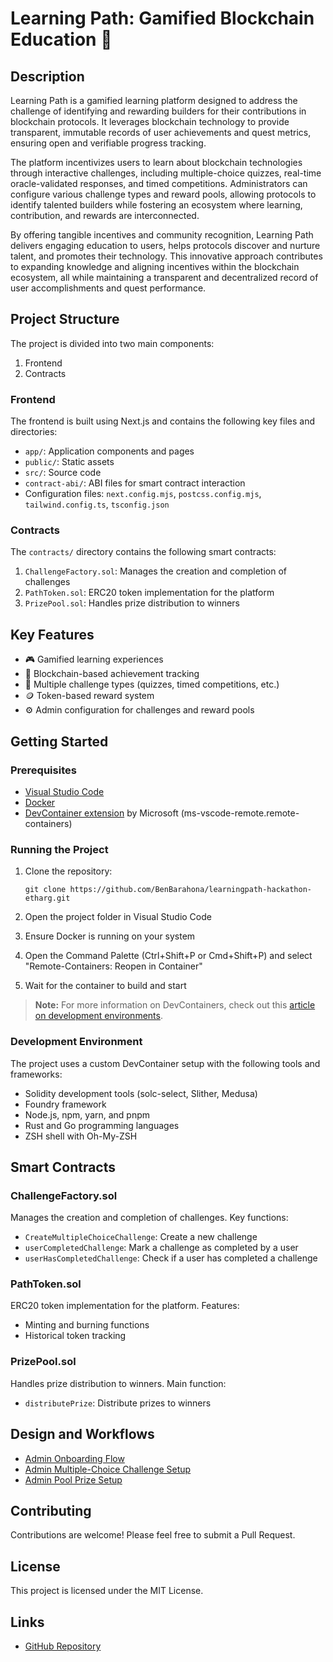 # Learning Path: Gamified Blockchain Education 🚀

## Description

Learning Path is a gamified learning platform designed to address the challenge of identifying and rewarding builders for their contributions in blockchain protocols. It leverages blockchain technology to provide transparent, immutable records of user achievements and quest metrics, ensuring open and verifiable progress tracking.

The platform incentivizes users to learn about blockchain technologies through interactive challenges, including multiple-choice quizzes, real-time oracle-validated responses, and timed competitions. Administrators can configure various challenge types and reward pools, allowing protocols to identify talented builders while fostering an ecosystem where learning, contribution, and rewards are interconnected.

By offering tangible incentives and community recognition, Learning Path delivers engaging education to users, helps protocols discover and nurture talent, and promotes their technology. This innovative approach contributes to expanding knowledge and aligning incentives within the blockchain ecosystem, all while maintaining a transparent and decentralized record of user accomplishments and quest performance.

## Project Structure

The project is divided into two main components:

1. Frontend
2. Contracts

### Frontend

The frontend is built using Next.js and contains the following key files and directories:

- `app/`: Application components and pages
- `public/`: Static assets
- `src/`: Source code
- `contract-abi/`: ABI files for smart contract interaction
- Configuration files: `next.config.mjs`, `postcss.config.mjs`, `tailwind.config.ts`, `tsconfig.json`

### Contracts

The `contracts/` directory contains the following smart contracts:

1. `ChallengeFactory.sol`: Manages the creation and completion of challenges
2. `PathToken.sol`: ERC20 token implementation for the platform
3. `PrizePool.sol`: Handles prize distribution to winners

## Key Features

- 🎮 Gamified learning experiences
- 🔗 Blockchain-based achievement tracking
- 🧠 Multiple challenge types (quizzes, timed competitions, etc.)
- 🪙 Token-based reward system
- ⚙️ Admin configuration for challenges and reward pools

## Getting Started

### Prerequisites

- [Visual Studio Code](https://code.visualstudio.com/)
- [Docker](https://www.docker.com/products/docker-desktop)
- [DevContainer extension](https://marketplace.visualstudio.com/items?itemName=ms-vscode-remote.remote-containers) by Microsoft (ms-vscode-remote.remote-containers)

### Running the Project

1. Clone the repository:
   ```
   git clone https://github.com/BenBarahona/learningpath-hackathon-etharg.git
   ```

2. Open the project folder in Visual Studio Code

3. Ensure Docker is running on your system

4. Open the Command Palette (Ctrl+Shift+P or Cmd+Shift+P) and select "Remote-Containers: Reopen in Container"

5. Wait for the container to build and start

> **Note:** For more information on DevContainers, check out this [article on development environments](https://blog.theredguild.org/where-do-you-run-your-code/).

### Development Environment

The project uses a custom DevContainer setup with the following tools and frameworks:

- Solidity development tools (solc-select, Slither, Medusa)
- Foundry framework
- Node.js, npm, yarn, and pnpm
- Rust and Go programming languages
- ZSH shell with Oh-My-ZSH

## Smart Contracts

### ChallengeFactory.sol

Manages the creation and completion of challenges. Key functions:

- `CreateMultipleChoiceChallenge`: Create a new challenge
- `userCompletedChallenge`: Mark a challenge as completed by a user
- `userHasCompletedChallenge`: Check if a user has completed a challenge

### PathToken.sol

ERC20 token implementation for the platform. Features:

- Minting and burning functions
- Historical token tracking

### PrizePool.sol

Handles prize distribution to winners. Main function:

- `distributePrize`: Distribute prizes to winners

## Design and Workflows

- [Admin Onboarding Flow](https://www.figma.com/design/4Rg80bsDQazHn8cIOsDTZI/Learning-Path---ETH-Argentina-Hackathon?node-id=48-6949&t=g7z58GYowBp6vt1W-11)
- [Admin Multiple-Choice Challenge Setup](https://www.figma.com/design/4Rg80bsDQazHn8cIOsDTZI/Learning-Path---ETH-Argentina-Hackathon?node-id=56-8882&t=g7z58GYowBp6vt1W-11)
- [Admin Pool Prize Setup](https://www.figma.com/design/4Rg80bsDQazHn8cIOsDTZI/Learning-Path---ETH-Argentina-Hackathon?node-id=77-1734&t=g7z58GYowBp6vt1W-11)

## Contributing

Contributions are welcome! Please feel free to submit a Pull Request.

## License

This project is licensed under the MIT License.

## Links

- [GitHub Repository](https://github.com/BenBarahona/learningpath-hackathon-etharg)